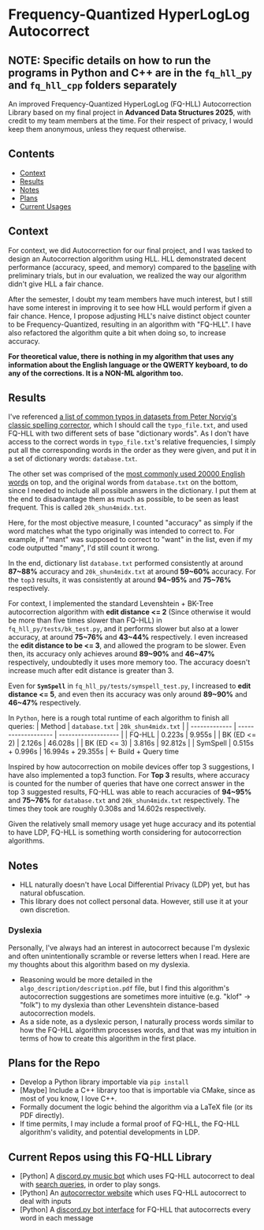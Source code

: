 # Frequency-Quantized HyperLogLog Autocorrect

## NOTE: Specific details on how to run the programs in Python and C++ are in the `fq_hll_py` and `fq_hll_cpp` folders separately

An improved Frequency-Quantized HyperLogLog (FQ-HLL) Autocorrection Library based on my final project in **Advanced Data Structures 2025**, with credit to my team members at the time. For their respect of privacy, I would keep them anonymous, unless they request otherwise.

## Contents
- [Context](#context)
- [Results](#results)
- [Notes](#notes)
- [Plans](#plans-for-the-repo)
- [Current Usages](#current-repos-using-this-fq-hll-library)

## Context
For context, we did Autocorrection for our final project, and I was tasked to design an Autocorrection algorithm using HLL. HLL demonstrated decent performance (accuracy, speed, and memory) compared to the [baseline](https://arxiv.org/pdf/2208.05264) with preliminary trials, but in our evaluation, we realized the way our algorithm didn't give HLL a fair chance. 

After the semester, I doubt my team members have much interest, but I still have some interest in improving it to see how HLL would perform if given a fair chance. Hence, I propose adjusting HLL's naive distinct object counter to be Frequency-Quantized, resulting in an algorithm with "FQ-HLL". I have also refactored the algorithm quite a bit when doing so, to increase accuracy.

**For theoretical value, there is nothing in my algorithm that uses any information about the English language or the QWERTY keyboard, to do any of the corrections. It is a NON-ML algorithm too.**

## Results
I've referenced [a list of common typos in datasets from Peter Norvig's classic spelling corrector](https://www.kaggle.com/datasets/bittlingmayer/spelling/data), which I should call the `typo_file.txt`, and used FQ-HLL with two different sets of base "dictionary words". As I don't have access to the correct words in `typo_file.txt`'s relative frequencies, I simply put all the corresponding words in the order as they were given, and put it in a set of dictionary words: `database.txt`. 

The other set was comprised of the [most commonly used 20000 English words](https://github.com/first20hours/google-10000-english/blob/master/20k.txt) on top, and the original words from `database.txt` on the bottom, since I needed to include all possible answers in the dictionary. I put them at the end to disadvantage them as much as possible, to be seen as least frequent. This is called `20k_shun4midx.txt`.

Here, for the most objective measure, I counted "accuracy" as simply if the word matches what the typo originally was intended to correct to. For example, if "mant" was supposed to correct to "want" in the list, even if my code outputted "many", I'd still count it wrong.

In the end, dictionary list `database.txt` performed consistently at around **87~88%** accuracy and `20k_shun4midx.txt` at around **59~60%** accuracy. For the `top3` results, it was consistently at around **94~95%** and **75~76%** respectively.

For context, I implemented the standard Levenshtein + BK-Tree autocorrection algorithm with **edit distance <= 2** (Since otherwise it would be more than five times slower than FQ-HLL) in `fq_hll_py/tests/bk_test.py`, and it performs slower but also at a lower accuracy, at around **75~76%** and **43~44%** respectively. I even increased the **edit distance to be <= 3**, and allowed the program to be slower. Even then, its accuracy only achieves around **89~90%** and **46~47%** respectively, undoubtedly it uses more memory too. The accuracy doesn't increase much after edit distance is greater than 3.

Even for **`SymSpell`** in `fq_hll_py/tests/symspell_test.py`, I increased to **edit distance <= 5**, and even then its accuracy was only around **89~90%** and **46~47%** respectively.

In `Python`, here is a rough total runtime of each algorithm to finish all queries:
| Method        | `database.txt`      | `20k_shun4midx.txt` |
| ------------- | ------------------- | ------------------- |
| FQ-HLL        | 0.223s              | 9.955s              |
| BK (ED <= 2)  | 2.126s              | 46.028s             |
| BK (ED <= 3)  | 3.816s              | 92.812s             |
| SymSpell      | 0.515s + 0.996s     | 16.994s + 29.355s   | <- Build + Query time

Inspired by how autocorrection on mobile devices offer top 3 suggestions, I have also implemented a top3 function. For **Top 3** results, where accuracy is counted for the number of queries that have one correct answer in the top 3 suggested results, FQ-HLL was able to reach accuracies of **94~95%** and **75~76%** for `database.txt` and `20k_shun4midx.txt` respectively. The times they took are roughly 0.308s and 14.602s respectively.

Given the relatively small memory usage yet huge accuracy and its potential to have LDP, FQ-HLL is something worth considering for autocorrection algorithms.

## Notes
 - HLL naturally doesn't have Local Differential Privacy (LDP) yet, but has natural obfuscation.
 - This library does not collect personal data. However, still use it at your own discretion.
 
### Dyslexia
Personally, I've always had an interest in autocorrect because I'm dyslexic and often unintentionally scramble or reverse letters when I read. Here are my thoughts about this algorithm based on my dyslexia.
 - Reasoning would be more detailed in the `algo_description/description.pdf` file, but I find this algorithm's autocorrection suggestions are sometimes more intuitive (e.g. "klof" -> "folk") to my dyslexia than other Levenshtein distance-based autocorrection models.
 - As a side note, as a dyslexic person, I naturally process words similar to how the FQ-HLL algorithm processes words, and that was my intuition in terms of how to create this algorithm in the first place.

## Plans for the Repo
 - Develop a Python library importable via `pip install`
 - [Maybe] Include a C++ library too that is importable via CMake, since as most of you know, I love C++.
 - Formally document the logic behind the algorithm via a LaTeX file (or its PDF directly).
 - If time permits, I may include a formal proof of FQ-HLL, the FQ-HLL algorithm's validity, and potential developments in LDP.

## Current Repos using this FQ-HLL Library
 - [Python] A [discord.py music bot](https://github.com/ducky4life/smortie) which uses FQ-HLL autocorrect to deal with [search queries](https://github.com/ducky4life/smortie/blob/main/music.py#L144), in order to play songs.
 - [Python] An [autocorrector website](https://web-autocorrector.vercel.app/) which uses FQ-HLL autocorrect to deal with inputs
 - [Python] A [discord.py bot interface](https://github.com/ducky4life/klofr) for FQ-HLL that autocorrects every word in each message